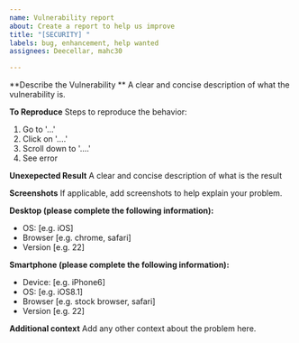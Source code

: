 ```yaml
---
name: Vulnerability report
about: Create a report to help us improve
title: "[SECURITY] "
labels: bug, enhancement, help wanted
assignees: Deecellar, mahc30

---
```


**Describe the Vulnerability **
A clear and concise description of what the vulnerability  is.

**To Reproduce**
Steps to reproduce the behavior:
1. Go to '...'
2. Click on '....'
3. Scroll down to '....'
4. See error

**Unexepected Result**
A clear and concise description of what is the result

**Screenshots**
If applicable, add screenshots to help explain your problem.

**Desktop (please complete the following information):**
 - OS: [e.g. iOS]
 - Browser [e.g. chrome, safari]
 - Version [e.g. 22]

**Smartphone (please complete the following information):**
 - Device: [e.g. iPhone6]
 - OS: [e.g. iOS8.1]
 - Browser [e.g. stock browser, safari]
 - Version [e.g. 22]

**Additional context**
Add any other context about the problem here.
